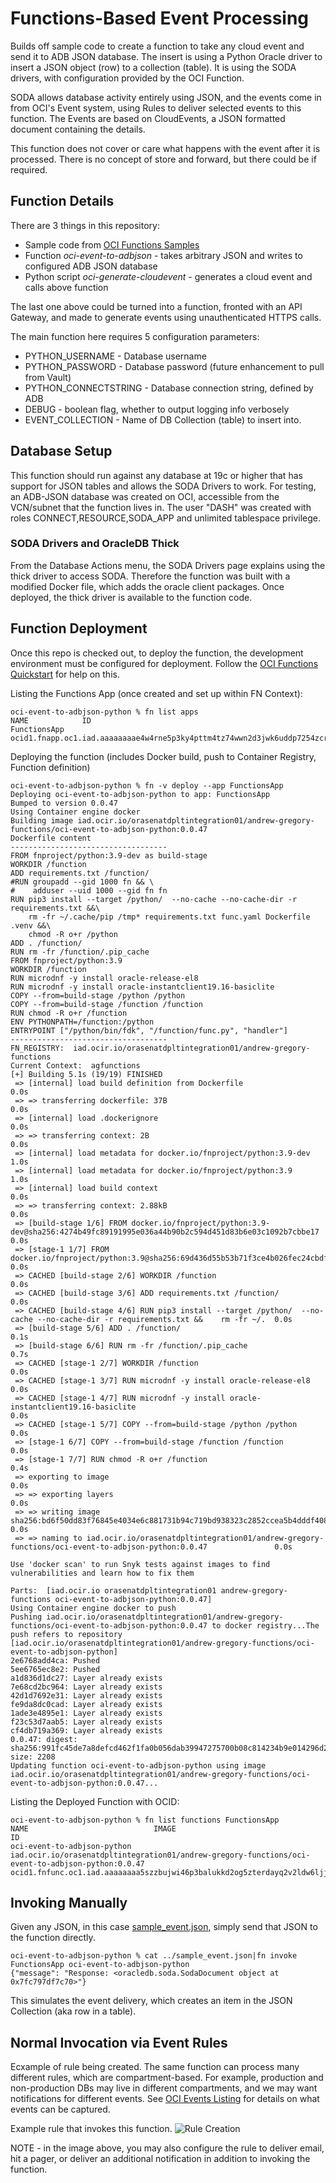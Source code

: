 # Functions-Based Event Processing

Builds off sample code to create a function to take any cloud event and send it to ADB JSON database.  The insert is using a Python Oracle driver to insert a JSON object (row) to a collection (table).  It is using the SODA drivers, with configuration provided by the OCI Function.  

SODA allows database activity entirely using JSON, and the events come in from OCI's Event system, using Rules to deliver selected events to this function.  The Events are based on CloudEvents, a JSON formatted document containing the details.

This function does not cover or care what happens with the event after it is processed.  There is no concept of store and forward, but there could be if required.

## Function Details

There are 3 things in this repository:

- Sample code from [OCI Functions Samples](https://github.com/oracle-samples/oracle-functions-samples/tree/master/samples)
- Function *oci-event-to-adbjson* - takes arbitrary JSON and writes to configured ADB JSON database
- Python script *oci-generate-cloudevent* - generates a cloud event and calls above function

The last one above could be turned into a function, fronted with an API Gateway, and made to generate events using unauthenticated HTTPS calls.

The main function here requires 5 configuration parameters:

- PYTHON_USERNAME - Database username
- PYTHON_PASSWORD - Database password (future enhancement to pull from Vault)
- PYTHON_CONNECTSTRING - Database connection string, defined by ADB
- DEBUG - boolean flag, whether to output logging info verbosely
- EVENT_COLLECTION - Name of DB Collection (table) to insert into.

## Database Setup

This function should run against any database at 19c or higher that has support for JSON tables and allows the SODA Drivers to work.  For testing, an ADB-JSON database was created on OCI, accessible from the VCN/subnet that the function lives in.   The user "DASH" was created with roles CONNECT,RESOURCE,SODA_APP and unlimited tablespace privilege.

### SODA Drivers and OracleDB Thick

From the Database Actions menu, the SODA Drivers page explains using the thick driver to access SODA.  Therefore the function was built with a modified Docker file, which adds the oracle client packages.  Once deployed, the thick driver is available to the function code.  

## Function Deployment

Once this repo is checked out, to deploy the function, the development environment must be configured for deployment.  Follow the [OCI Functions Quickstart](https://docs.oracle.com/en-us/iaas/Content/Functions/Tasks/functionsquickstartguidestop.htm) for help on this.

Listing the Functions App (once created and set up within FN Context):

```
oci-event-to-adbjson-python % fn list apps
NAME            ID
FunctionsApp    ocid1.fnapp.oc1.iad.aaaaaaaae4w4rne5p3ky4pttm4tz74wwn2d3jwk6uddp7254zcrra7b67hza
```

Deploying the function (includes Docker build, push to Container Registry, Function definition)
```
oci-event-to-adbjson-python % fn -v deploy --app FunctionsApp
Deploying oci-event-to-adbjson-python to app: FunctionsApp
Bumped to version 0.0.47
Using Container engine docker
Building image iad.ocir.io/orasenatdpltintegration01/andrew-gregory-functions/oci-event-to-adbjson-python:0.0.47 
Dockerfile content
-----------------------------------
FROM fnproject/python:3.9-dev as build-stage
WORKDIR /function
ADD requirements.txt /function/
#RUN groupadd --gid 1000 fn && \
#    adduser --uid 1000 --gid fn fn
RUN pip3 install --target /python/  --no-cache --no-cache-dir -r requirements.txt &&\
    rm -fr ~/.cache/pip /tmp* requirements.txt func.yaml Dockerfile .venv &&\
    chmod -R o+r /python
ADD . /function/
RUN rm -fr /function/.pip_cache
FROM fnproject/python:3.9
WORKDIR /function
RUN microdnf -y install oracle-release-el8
RUN microdnf -y install oracle-instantclient19.16-basiclite
COPY --from=build-stage /python /python
COPY --from=build-stage /function /function
RUN chmod -R o+r /function
ENV PYTHONPATH=/function:/python
ENTRYPOINT ["/python/bin/fdk", "/function/func.py", "handler"]
-----------------------------------
FN_REGISTRY:  iad.ocir.io/orasenatdpltintegration01/andrew-gregory-functions
Current Context:  agfunctions
[+] Building 5.1s (19/19) FINISHED                                                                                                    
 => [internal] load build definition from Dockerfile                                                                             0.0s
 => => transferring dockerfile: 37B                                                                                              0.0s
 => [internal] load .dockerignore                                                                                                0.0s
 => => transferring context: 2B                                                                                                  0.0s
 => [internal] load metadata for docker.io/fnproject/python:3.9-dev                                                              1.0s
 => [internal] load metadata for docker.io/fnproject/python:3.9                                                                  1.0s
 => [internal] load build context                                                                                                0.0s
 => => transferring context: 2.88kB                                                                                              0.0s
 => [build-stage 1/6] FROM docker.io/fnproject/python:3.9-dev@sha256:4274b49fc89191995e036a44b90b2c594d451d83b6e03c1092b7cbbe17  0.0s
 => [stage-1 1/7] FROM docker.io/fnproject/python:3.9@sha256:69d436d55b53b71f3ce4b026fec24cbdf9e2a450063b6bff8b533979981c8c67    0.0s
 => CACHED [build-stage 2/6] WORKDIR /function                                                                                   0.0s
 => CACHED [build-stage 3/6] ADD requirements.txt /function/                                                                     0.0s
 => CACHED [build-stage 4/6] RUN pip3 install --target /python/  --no-cache --no-cache-dir -r requirements.txt &&    rm -fr ~/.  0.0s
 => [build-stage 5/6] ADD . /function/                                                                                           0.1s
 => [build-stage 6/6] RUN rm -fr /function/.pip_cache                                                                            0.7s
 => CACHED [stage-1 2/7] WORKDIR /function                                                                                       0.0s
 => CACHED [stage-1 3/7] RUN microdnf -y install oracle-release-el8                                                              0.0s
 => CACHED [stage-1 4/7] RUN microdnf -y install oracle-instantclient19.16-basiclite                                             0.0s
 => CACHED [stage-1 5/7] COPY --from=build-stage /python /python                                                                 0.0s
 => [stage-1 6/7] COPY --from=build-stage /function /function                                                                    0.0s
 => [stage-1 7/7] RUN chmod -R o+r /function                                                                                     0.4s
 => exporting to image                                                                                                           0.0s
 => => exporting layers                                                                                                          0.0s
 => => writing image sha256:bd6f50dd83f76845e4034e6c881731b94c719bd938323c2852ccea5b4dddf408                                     0.0s
 => => naming to iad.ocir.io/orasenatdpltintegration01/andrew-gregory-functions/oci-event-to-adbjson-python:0.0.47               0.0s

Use 'docker scan' to run Snyk tests against images to find vulnerabilities and learn how to fix them

Parts:  [iad.ocir.io orasenatdpltintegration01 andrew-gregory-functions oci-event-to-adbjson-python:0.0.47]
Using Container engine docker to push
Pushing iad.ocir.io/orasenatdpltintegration01/andrew-gregory-functions/oci-event-to-adbjson-python:0.0.47 to docker registry...The push refers to repository [iad.ocir.io/orasenatdpltintegration01/andrew-gregory-functions/oci-event-to-adbjson-python]
2e6768add4ca: Pushed 
5ee6765ec8e2: Pushed 
a1d836d1dc27: Layer already exists 
7e68cd2bc964: Layer already exists 
42d1d7692e31: Layer already exists 
fe9da8dc0cad: Layer already exists 
1ade3e4895e1: Layer already exists 
f23c53d7aab5: Layer already exists 
cf4db719a369: Layer already exists 
0.0.47: digest: sha256:991fc45de7a8defcd462f1fa0b056dab39947275700b08c814234b9e014296d2 size: 2208
Updating function oci-event-to-adbjson-python using image iad.ocir.io/orasenatdpltintegration01/andrew-gregory-functions/oci-event-to-adbjson-python:0.0.47...
```

Listing the Deployed Function with OCID:
```
oci-event-to-adbjson-python % fn list functions FunctionsApp
NAME                            IMAGE                                                                                                ID
oci-event-to-adbjson-python     iad.ocir.io/orasenatdpltintegration01/andrew-gregory-functions/oci-event-to-adbjson-python:0.0.47    ocid1.fnfunc.oc1.iad.aaaaaaaa5szzbujwi46p3balukkd2og5zterdayq2v2ldw6ljjtu3ja2dota
```

## Invoking Manually

Given any JSON, in this case [sample_event.json](./sample_event.json), simply send that JSON to the function directly.  

```
oci-event-to-adbjson-python % cat ../sample_event.json|fn invoke FunctionsApp oci-event-to-adbjson-python
{"message": "Response: <oracledb.soda.SodaDocument object at 0x7fc797df7c70>"}
```

This simulates the event delivery, which creates an item in the JSON Collection (aka row in a table).

## Normal Invocation via Event Rules

Ecxample of rule being created.  The same function can process many different rules, which are compartment-based.  For example, production and non-production DBs may live in different compartments, and we may want notifications for different events.  See [OCI Events Listing](https://docs.oracle.com/en-us/iaas/Content/Events/Reference/eventsproducers.htm) for details on what events can be captured.  

Example rule that invokes this function.
![Rule Creation](./RuleBackupNotificationFunction.png)

NOTE - in the image above, you may also configure the rule to deliver email, hit a pager, or deliver an additional notification in addition to invoking the function.



